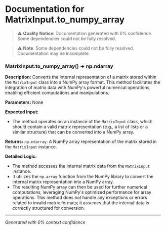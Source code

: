 # Documentation for MatrixInput.to_numpy_array

> ⚠️ **Quality Notice**: Documentation generated with 0% confidence. Some dependencies could not be fully resolved.


> ⚠️ **Note**: Some dependencies could not be fully resolved. Documentation may be incomplete.
### MatrixInput.to_numpy_array() -> np.ndarray

**Description:**
Converts the internal representation of a matrix stored within the `MatrixInput` class into a NumPy array format. This method facilitates the integration of matrix data with NumPy's powerful numerical operations, enabling efficient computations and manipulations.

**Parameters:**
None

**Expected Input:**
- The method operates on an instance of the `MatrixInput` class, which should contain a valid matrix representation (e.g., a list of lists or a similar structure) that can be converted into a NumPy array.

**Returns:**
`np.ndarray`: A NumPy array representation of the matrix stored in the `MatrixInput` instance.

**Detailed Logic:**
- The method accesses the internal matrix data from the `MatrixInput` instance.
- It utilizes the `np.array` function from the NumPy library to convert the internal matrix representation into a NumPy array.
- The resulting NumPy array can then be used for further numerical computations, leveraging NumPy's optimized performance for array operations. This method does not handle any exceptions or errors related to invalid matrix formats; it assumes that the internal data is correctly structured for conversion.

---
*Generated with 0% context confidence*
